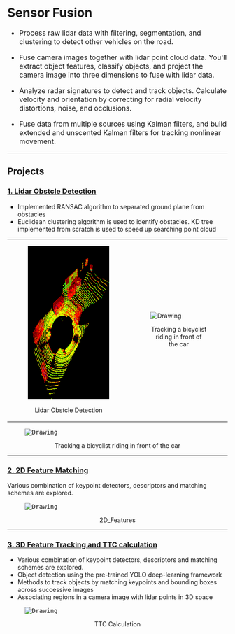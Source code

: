 # Sensor Fusion


<font size="3">
    
*  Process raw lidar data with filtering, segmentation, and clustering to detect other vehicles on the road. 

*  Fuse camera images together with lidar point cloud data. You'll extract object features, classify objects, and project the camera image into three dimensions to fuse with lidar data. 

* Analyze radar signatures to detect and track objects. Calculate velocity and orientation by correcting for radial velocity distortions, noise, and occlusions. 

* Fuse data from multiple sources using Kalman filters, and build extended and unscented Kalman filters for tracking nonlinear movement. 
</font>

---

## Projects

### [1. Lidar Obstcle Detection](https://github.com/darrickz/Sensor_Fusion/tree/master/SFND_Lidar_Obstacle_Detection)
* Implemented RANSAC algorithm to separated ground plane from obstacles
* Euclidean clustering algorithm is used to identify obstacles. KD tree implemented from scratch is used to speed up searching point cloud
<table><tr>
<td>
<figure>
    <img  src="./images/Lidar_Obstacle0.gif" alt="Drawing" width="450" height="350"/>
    <p align="center">Lidar Obstcle Detection</p>
</figure></td>

<td><figure>
    <img  src="./images/Lidar_Obstacle2.gif" alt="Drawing" width="450" height="350"/>
    <p align="center">Tracking a bicyclist riding in front of the car</p>
</figure>
  </td>  
  </td>
</tr></table>
<figure>
    <kbd>
    <img  src="./images/Lidar_Obstacle1.gif" alt="Drawing" style="width: 710px;"/>
   </kbd>        
    <p align="center">Tracking a bicyclist riding in front of the car</p>
</figure>

---



### [2. 2D Feature Matching](https://github.com/darrickz/Sensor_Fusion/tree/master/SFND_2D_Feature_Tracking)
Various combination of keypoint detectors, descriptors and matching schemes are explored. 
<figure>
    <kbd>
    <img  src="./images/2D_Features.gif" alt="Drawing" style="height: 500 width: 1000px;"/>
    </kbd>    
    <p align="center">2D_Features</p>
</figure>

---

### [3. 3D Feature Tracking and TTC calculation](https://github.com/darrickz/Sensor_Fusion/tree/master/SFND_3D_Object_Tracking)
* Various combination of keypoint detectors, descriptors and matching schemes are explored. 
* Object detection using the pre-trained YOLO deep-learning framework
* Methods to track objects by matching keypoints and bounding boxes across successive images
* Associating regions in a camera image with lidar points in 3D space
<figure>
    <kbd>
    <img  src="./images/TTC.gif" alt="Drawing" style="height: 500 width: 1000px;"/>
    </kbd>    
    <p align="center">TTC Calculation</p>
</figure>    
